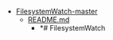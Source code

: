 - <a href = "E:\Node_projects\Node_Way\ArchivTSH_2\ArhivTimur_2\FilesystemWatch-master\cat.FilesystemWatch-master\dir.FilesystemWatch-master.md">FilesystemWatch-master</a>
    - <a href = "E:\Node_projects\Node_Way\ArchivTSH_2\ArhivTimur_2\FilesystemWatch-master\README.md">README.md</a>
        - *# FilesystemWatch
